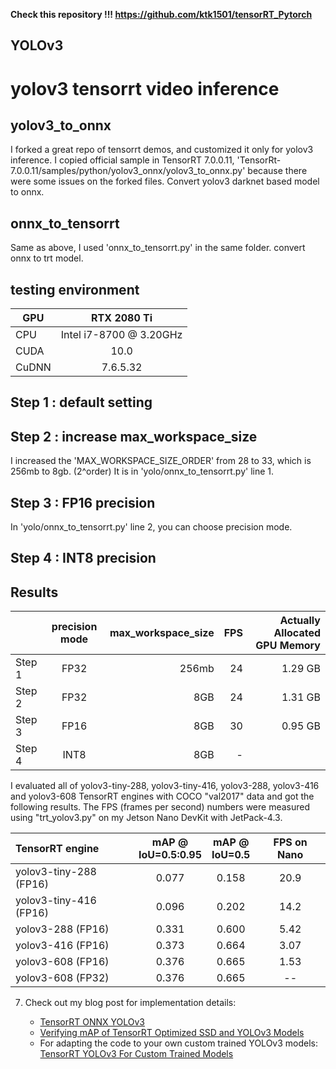 __Check this repository !!!
<https://github.com/ktk1501/tensorRT_Pytorch>__

YOLOv3
---------------

# yolov3 tensorrt video inference
## yolov3_to_onnx
I forked a great repo of tensorrt demos, and customized it only for yolov3 inference.
I copied official sample in TensorRT 7.0.0.11, 'TensorRt-7.0.0.11/samples/python/yolov3_onnx/yolov3_to_onnx.py' because there were some issues on the forked files.
Convert yolov3 darknet based model to onnx.

## onnx_to_tensorrt
Same as above, I used 'onnx_to_tensorrt.py' in the same folder. 
convert onnx to trt model.

## testing environment
|GPU  | RTX 2080 Ti |
|---|:---:|
| CPU | Intel i7-8700 @ 3.20GHz |
| CUDA | 10.0 |
| CuDNN | 7.6.5.32|

## Step 1 : default setting

## Step 2 : increase max_workspace_size
I increased the 'MAX_WORKSPACE_SIZE_ORDER' from 28 to 33, which is 256mb to 8gb. (2^order) It is in 'yolo/onnx_to_tensorrt.py' line 1.

## Step 3 : FP16 precision
In 'yolo/onnx_to_tensorrt.py' line 2, you can choose precision mode.

## Step 4 : INT8 precision

## Results
|  | precision mode | max_workspace_size | FPS | Actually Allocated GPU Memory
|---|:---:|---:|---:| ---:|
| Step 1 | FP32 | 256mb | 24 | 1.29 GB |
| Step 2 | FP32 | 8GB | 24 | 1.31 GB |
| Step 3 | FP16 | 8GB | 30 | 0.95 GB
| Step 4 | INT8 | 8GB | - |



   I evaluated all of yolov3-tiny-288, yolov3-tiny-416, yolov3-288, yolov3-416 and yolov3-608 TensorRT engines with COCO "val2017" data and got the following results.  The FPS (frames per second) numbers were measured using "trt_yolov3.py" on my Jetson Nano DevKit with JetPack-4.3.

   | TensorRT engine        | mAP @<br>IoU=0.5:0.95 |  mAP @<br>IoU=0.5  | FPS on Nano |
   |:-----------------------|:---------------------:|:------------------:|:-----------:|
   | yolov3-tiny-288 (FP16) |          0.077        |        0.158       |     20.9    |
   | yolov3-tiny-416 (FP16) |          0.096        |        0.202       |     14.2    |
   | yolov3-288 (FP16)      |          0.331        |        0.600       |     5.42    |
   | yolov3-416 (FP16)      |          0.373        |        0.664       |     3.07    |
   | yolov3-608 (FP16)      |          0.376        |        0.665       |     1.53    |
   | yolov3-608 (FP32)      |          0.376        |        0.665       |      --     |

7. Check out my blog post for implementation details:

   * [TensorRT ONNX YOLOv3](https://jkjung-avt.github.io/tensorrt-yolov3/)
   * [Verifying mAP of TensorRT Optimized SSD and YOLOv3 Models](https://jkjung-avt.github.io/trt-detection-map/)
   * For adapting the code to your own custom trained YOLOv3 models: [TensorRT YOLOv3 For Custom Trained Models](https://jkjung-avt.github.io/trt-yolov3-custom/)

